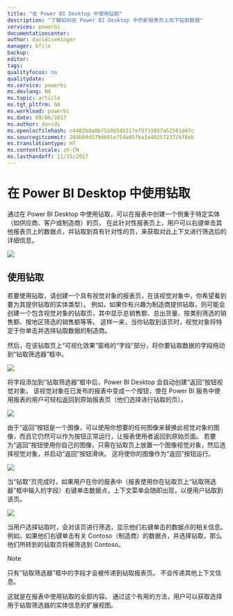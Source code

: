 ```yaml
---
title: "在 Power BI Desktop 中使用钻取"
description: "了解如何在 Power BI Desktop 中的新报表页上向下钻取数据"
services: powerbi
documentationcenter: 
author: davidiseminger
manager: kfile
backup: 
editor: 
tags: 
qualityfocus: no
qualitydate: 
ms.service: powerbi
ms.devlang: NA
ms.topic: article
ms.tgt_pltfrm: NA
ms.workload: powerbi
ms.date: 09/06/2017
ms.author: davidi
ms.openlocfilehash: c4482b8a8b7510b54b317ef9731057a52501d47c
ms.sourcegitcommit: 284b09d579d601e754a05fba2a4025723724f8eb
ms.translationtype: HT
ms.contentlocale: zh-CN
ms.lasthandoff: 11/15/2017
---
```

# <a name="use-drillthrough-in-power-bi-desktop"></a>在 Power BI Desktop 中使用钻取
通过在 Power BI Desktop 中使用钻取，可以在报表中创建一个侧重于特定实体（如供应商、客户或制造商）的页。 在此针对性报表页上，用户可以右键单击其他报表页上的数据点，并钻取到具有针对性的页，来获取对此上下文进行筛选后的详细信息。

![](media/desktop-drillthrough/drillthrough_01.png)

## <a name="using-drillthrough"></a>使用钻取
若要使用钻取，请创建一个具有视觉对象的报表页，在该视觉对象中，你希望看到要为其提供钻取的实体类型）。 例如，如果你有兴趣为制造商提供钻取，则可能会创建一个包含视觉对象的钻取页，其中显示总销售额、总出货量、按类别筛选的销售额、按地区筛选的销售额等等。 这样一来，当你钻取到该页时，视觉对象将特定于你单击并选择钻取数据的制造商。

然后，在该钻取页上“可视化效果”窗格的“字段”部分，将你要钻取数据的字段拖动到“钻取筛选器”框中。

![](media/desktop-drillthrough/drillthrough_02.png)

将字段添加到“钻取筛选器”框中后，Power BI Desktop 会自动创建“返回”按钮视觉对象。 该视觉对象在已发布的报表中变成一个按钮，使在 Power BI 服务中使用报表的用户可轻松返回到原始报表页（他们选择进行钻取的页）。

![](media/desktop-drillthrough/drillthrough_03.png)

由于“返回”按钮是一个图像，可以使用你想要的任何图像来替换此视觉对象的图像，而且它仍然可以作为按钮正常运行，让报表使用者返回到原始页面。 若要为“返回”按钮使用你自己的图像，只需在钻取页上放置一个图像视觉对象，然后选择视觉对象，并启动“返回”按钮滑块。 这将使你的图像作为“返回”按钮运行。

![](media/desktop-drillthrough/drillthrough_05.png)

当“钻取”页完成时，如果用户在你的报表中（报表使用你在钻取页上“钻取筛选器”框中输入的字段）右键单击数据点，上下文菜单会随即出现，以便用户钻取到该页。

![](media/desktop-drillthrough/drillthrough_04.png)

当用户选择钻取时，会对该页进行筛选，显示他们右键单击的数据点的相关信息。 例如，如果他们右键单击有关 Contoso（制造商）的数据点，并选择钻取，那么他们所转到的钻取页将被筛选到 Contoso。

> [!NOTE]
> 只有“钻取筛选器”框中的字段才会被传递到钻取报表页。 不会传递其他上下文信息。
> 
> 

这就是在报表中使用钻取的全部内容。 通过这个有用的方法，用户可以获取选择用于钻取筛选器的实体信息的扩展视图。

